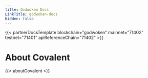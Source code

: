 ```yaml
---
title: Godwoken Docs
LinkTitle: godwoken-docs
hidden: false
---
```


{{< partnerDocsTemplate blockchain="godwoken" mainnet="71402" testnet="71401" apiReferenceChain="71402" >}}
&nbsp;
# About Covalent
{{< aboutCovalent >}}